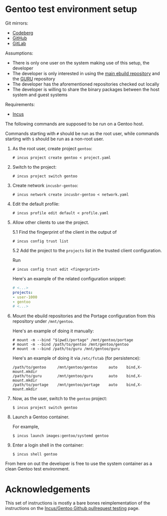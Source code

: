 # Gentoo test environment setup

Git mirrors:
- [Codeberg](https://codeberg.org/paveloom/gentoo-incus)
- [GitHub](https://github.com/paveloom/gentoo-incus)
- [GitLab](https://gitlab.com/paveloom-g/personal/gentoo/incus)

Assumptions:
- There is only one user on the system making use of this setup, the developer
- The developer is only interested in using the [main ebuild repository](https://wiki.gentoo.org/wiki/Ebuild_repository#The_Gentoo_ebuild_repository) and the [GURU](https://wiki.gentoo.org/wiki/Project:GURU) repository
- The developer has the aforementioned repositories checked out locally
- The developer is willing to share the binary packages between the host system and guest systems

Requirements:
- [Incus](https://linuxcontainers.org/incus/)

The following commands are supposed to be run on a Gentoo host.

Commands starting with `#` should be run as the root user, while commands starting with `$` should be run as a non-root user.

1. As the root user, create project `gentoo`:

   ```console
   # incus project create gentoo < project.yaml
   ```

2. Switch to the project:

   ```console
   # incus project switch gentoo
   ```

3. Create network `incusbr-gentoo`:

   ```console
   # incus network create incusbr-gentoo < network.yaml
   ```

4. Edit the default profile:

   ```console
   # incus profile edit default < profile.yaml
   ```

5. Allow other clients to use the project.

   5.1 Find the fingerprint of the client in the output of

      ```console
      # incus config trust list
      ```

   5.2 Add the project to the `projects` list in the trusted client configuration.

      Run

      ```console
      # incus config trust edit <fingerprint>
      ```

      Here's an example of the related configuration snippet:

      ```yaml
      # <...>
      projects:
      - user-1000
      - gentoo
      # <...>
      ```

6. Mount the ebuild repositories and the Portage configuration from this repository under `/mnt/gentoo`.

   Here's an example of doing it manually:

   ```console
   # mount -m --bind "$(pwd)/portage" /mnt/gentoo/portage
   # mount -m --bind /path/to/gentoo /mnt/gentoo/gentoo
   # mount -m --bind /path/to/guru /mnt/gentoo/guru
   ```

   Here's an example of doing it via `/etc/fstab` (for persistence):

   ```fstab
   /path/to/gentoo     /mnt/gentoo/gentoo     auto    bind,X-mount.mkdir
   /path/to/guru       /mnt/gentoo/guru       auto    bind,X-mount.mkdir
   /path/to/portage    /mnt/gentoo/portage    auto    bind,X-mount.mkdir
   ```

7. Now, as the user, switch to the `gentoo` project:

   ```console
   $ incus project switch gentoo
   ```

8. Launch a Gentoo container.

   For example,

   ```console
   $ incus launch images:gentoo/systemd gentoo
   ```

9. Enter a login shell in the container:

   ```console
   $ incus shell gentoo
   ```

From here on out the developer is free to use the system container as a clean Gentoo test environment.

# Acknowledgements

This set of instructions is mostly a bare bones reimplementation of the instructions on the [Incus/Gentoo Github pullrequest testing](https://wiki.gentoo.org/wiki/Incus/Gentoo_Github_pullrequest_testing) page.
